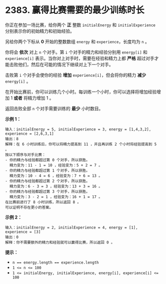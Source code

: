 # 2383. 赢得比赛需要的最少训练时长

你正在参加一场比赛，给你两个 **正** 整数 `initialEnergy` 和 `initialExperience` 分别表示你的初始精力和初始经验。

另给你两个下标从 **0** 开始的整数数组 `energy` 和 `experience`，长度均为 `n` 。

你将会 **依次** 对上 `n` 个对手。第 `i` 个对手的精力和经验分别用 `energy[i]` 和 `experience[i]` 表示。当你对上对手时，需要在经验和精力上都 **严格** 超过对手才能击败他们，然后在可能的情况下继续对上下一个对手。

击败第 `i` 个对手会使你的经验 **增加** `experience[i]`，但会将你的精力 **减少** `energy[i]` 。

在开始比赛前，你可以训练几个小时。每训练一个小时，你可以选择将增加经验增加 1 **或者** 将精力增加 1 。

返回击败全部 `n` 个对手需要训练的 **最少** 小时数目。

**示例 1：**

```()
输入：initialEnergy = 5, initialExperience = 3, energy = [1,4,3,2], experience = [2,6,3,1]
输出：8
解释：在 6 小时训练后，你可以将精力提高到 11 ，并且再训练 2 个小时将经验提高到 5 。
按以下顺序与对手比赛：
- 你的精力与经验都超过第 0 个对手，所以获胜。
  精力变为：11 - 1 = 10 ，经验变为：5 + 2 = 7 。
- 你的精力与经验都超过第 1 个对手，所以获胜。
  精力变为：10 - 4 = 6 ，经验变为：7 + 6 = 13 。
- 你的精力与经验都超过第 2 个对手，所以获胜。
  精力变为：6 - 3 = 3 ，经验变为：13 + 3 = 16 。
- 你的精力与经验都超过第 3 个对手，所以获胜。
  精力变为：3 - 2 = 1 ，经验变为：16 + 1 = 17 。
在比赛前进行了 8 小时训练，所以返回 8 。
可以证明不存在更小的答案。
```

**示例 2：**

```()
输入：initialEnergy = 2, initialExperience = 4, energy = [1], experience = [3]
输出：0
解释：你不需要额外的精力和经验就可以赢得比赛，所以返回 0 。
```

**提示：**

- `n == energy.length == experience.length`
- `1 <= n <= 100`
- `1 <= initialEnergy, initialExperience, energy[i], experience[i] <= 100`
